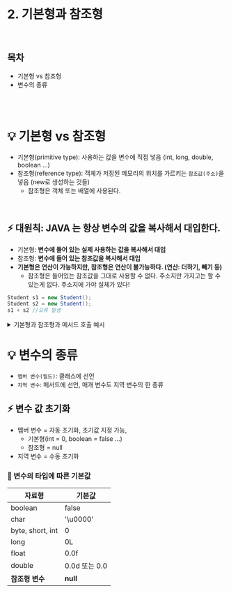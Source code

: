 # 2. 기본형과 참조형<br/>## 목차- 기본형 vs 참조형- 변수의 종류<br/><br/># 💡 기본형 vs 참조형- 기본형(primitive type): 사용하는 값을 변수에 직접 넣음 (int, long, double, boolean ...)- 참조형(reference type): 객체가 저장된 메모리의 위치를 가르키는 `참조값(주소)`을 넣음 (new로 생성하는 것들)  - 참조형은 객체 또는 배열에 사용된다.<br/>## ⚡️ 대원칙: JAVA 는 항상 변수의 값을 복사해서 대입한다.- 기본형: **변수에 들어 있는 실제 사용하는 값을 복사해서 대입**- 참조형: **변수에 들어 있는 참조값을 복사해서 대입**- **기본형은 연산이 가능하지만, 참조형은 연산이 불가능하다. (연산: 더하기, 빼기 등)**  - 참조형은 들어있는 참조값을 그대로 사용할 수 없다. 주소지만 가지고는 할 수 있는게 없다. 주소지에 가야 실체가 있다!```javaStudent s1 = new Student();Student s2 = new Student();s1 + s2 //오류 발생```<details><summary>기본형과 참조형과 메서드 호출 예시</summary>### 🔋 기본형과 메서드 호출```javapublic class MethodChange1 {    public static void main(String[] args) {        int a = 10;        System.out.println("메서드 호출 전: a = " + a);        changePrimitive(a);        System.out.println("메서드 호출 후: a = " + a);    }    static void changePrimitive(int x) {        x = 20;    }}```**실행결과**```메서드 호출 전: a = 10메서드 호출 후: a = 10```- 메서드를 호출할 때 매계변수 `x` 에 변수 `a` 의 값을 전달한다.- 자바에서 변수에 값을 대입하는 것은 항상 값을 복사해서 대입한다. 따라서 변수 `a`, `x` 각각 숫자 `10` 을 가지고 있다.```javaint x = a;```### 🔋 참조형과 메서드 호출```javapublic class MethodChange2 {    public static void main(String[] args) {        Student s1 = new Student();        s1.name = "홍길동";        System.out.println("메서드 호출 전: s1.name = " + s1.name);        changeReference(s1);        System.out.println("메서드 호출 후: s1.name = " + s1.name);    }    static void changeReference(Student s2) {        s2.name = "신사임당";    }}```**실행결과**```메서드 호출 전: s1.name = 홍길동메서드 호출 후: s1.name = 신사임당```- 참조값을 복사해서 전달했다. 따라서 변수 `s1`, `s2` 둘다 같은 참조값인 `x001` 을 가지게 된다. - 이제 `s2` 를 통해서도 `x001` 에 있는 `Student` 인스턴스에 접근할 수 있다.```javaStudent s2 = s1;```</details># 💡 변수의 종류- `멤버 변수(필드)`: 클래스에 선언- `지역 변수`: 메서드에 선언, 매개 변수도 지역 변수의 한 종류## ⚡️ 변수 값 초기화- 멤버 변수 = 자동 초기화, 초기값 지정 가능,   - 기본형(int = 0, boolean = false ...)  - 참조형 = null- 지역 변수 = 수동 초기화### **🔋 변수의 타입에 따른 기본값**|자료형|기본값||---|---||boolean|false||char|'\u0000'||byte, short, int|0||long|0L||float|0.0f||double|0.0d 또는 0.0||**참조형 변수**|**null**|